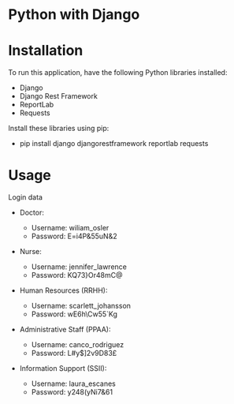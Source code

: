 # Python with Django 

# Installation
To run this application, have the following Python libraries installed:

- Django
- Django Rest Framework
- ReportLab
- Requests

Install these libraries using pip:
- pip install django djangorestframework reportlab requests

# Usage
Login data

- Doctor:
  
   - Username: wiliam_osler
   - Password: E=i4P&55uN&2
 
 - Nurse:
  
   - Username: jennifer_lawrence
   - Password: KQ73}Or48mC@

- Human Resources (RRHH):
  
   - Username: scarlett_johansson
   - Password: wE6h\Cw55`Kg
 
- Administrative Staff (PPAA):
  
   - Username: canco_rodriguez
   - Password: L#y$]2v9D83£
 
- Information Support (SSII):
   - Username: laura_escanes
   - Password: y248(yNi7&61
